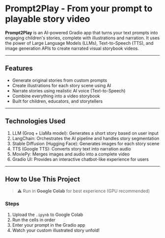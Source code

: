 #  Prompt2Play - From your prompt to playable story video

**Prompt2Play** is an AI-powered Gradio app that turns your text prompts into engaging children's stories, complete with illustrations and narration. It uses the power of Large Language Models (LLMs), Text-to-Speech (TTS), and image generation APIs to create narrated visual storybook videos.

---

##  Features

-  Generate original stories from custom prompts
-  Create illustrations for each story scene using AI
-  Narrate stories using realistic AI voice (Text-to-Speech)
-  Combine everything into a video storybook
-  Built for children, educators, and storytellers

---

## Technologies Used

1. LLM (Groq + LlaMa model): Generates a short story based on user input
2. LangChain: Orchestrates the AI pipeline and handles story segmentation
3. Stable Diffusion (Hugging Face): Generates images for each story scene
4. TTS (Google TTS): Converts story text into narration audio
5. MoviePy: Merges images and audio into a complete video
6. Gradio UI: Provides an interactive chatbot-like experience for users

---
## How to Use This Project

> ⚠️ Run in **Google Colab** for best experience (GPU recommended)

### Steps

1. Upload the `.ipynb` to Google Colab
2. Run the cells in order
3. Enter your prompt in the Gradio app
4. Watch your custom illustrated story unfold!
